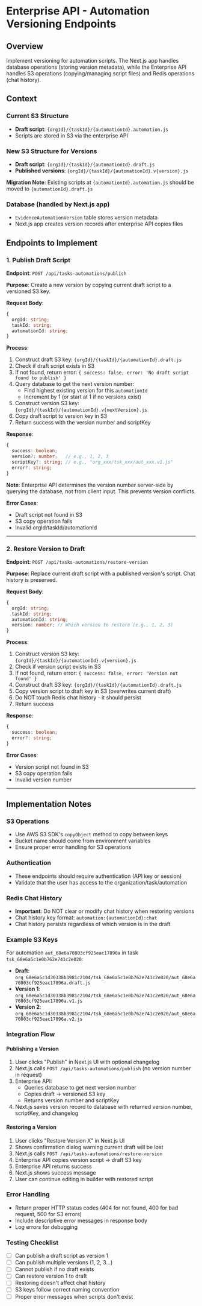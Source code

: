 # Enterprise API - Automation Versioning Endpoints

## Overview

Implement versioning for automation scripts. The Next.js app handles database operations (storing version metadata), while the Enterprise API handles S3 operations (copying/managing script files) and Redis operations (chat history).

## Context

### Current S3 Structure

- **Draft script**: `{orgId}/{taskId}/{automationId}.automation.js`
- Scripts are stored in S3 via the enterprise API

### New S3 Structure for Versions

- **Draft script**: `{orgId}/{taskId}/{automationId}.draft.js`
- **Published versions**: `{orgId}/{taskId}/{automationId}.v{version}.js`

**Migration Note**: Existing scripts at `{automationId}.automation.js` should be moved to `{automationId}.draft.js`

### Database (handled by Next.js app)

- `EvidenceAutomationVersion` table stores version metadata
- Next.js app creates version records after enterprise API copies files

## Endpoints to Implement

### 1. Publish Draft Script

**Endpoint**: `POST /api/tasks-automations/publish`

**Purpose**: Create a new version by copying current draft script to a versioned S3 key.

**Request Body**:

```typescript
{
  orgId: string;
  taskId: string;
  automationId: string;
}
```

**Process**:

1. Construct draft S3 key: `{orgId}/{taskId}/{automationId}.draft.js`
2. Check if draft script exists in S3
3. If not found, return error: `{ success: false, error: 'No draft script found to publish' }`
4. Query database to get the next version number:
   - Find highest existing version for this `automationId`
   - Increment by 1 (or start at 1 if no versions exist)
5. Construct version S3 key: `{orgId}/{taskId}/{automationId}.v{nextVersion}.js`
6. Copy draft script to version key in S3
7. Return success with the version number and scriptKey

**Response**:

```typescript
{
  success: boolean;
  version?: number;   // e.g., 1, 2, 3
  scriptKey?: string; // e.g., "org_xxx/tsk_xxx/aut_xxx.v1.js"
  error?: string;
}
```

**Note**: Enterprise API determines the version number server-side by querying the database, not from client input. This prevents version conflicts.

**Error Cases**:

- Draft script not found in S3
- S3 copy operation fails
- Invalid orgId/taskId/automationId

---

### 2. Restore Version to Draft

**Endpoint**: `POST /api/tasks-automations/restore-version`

**Purpose**: Replace current draft script with a published version's script. Chat history is preserved.

**Request Body**:

```typescript
{
  orgId: string;
  taskId: string;
  automationId: string;
  version: number; // Which version to restore (e.g., 1, 2, 3)
}
```

**Process**:

1. Construct version S3 key: `{orgId}/{taskId}/{automationId}.v{version}.js`
2. Check if version script exists in S3
3. If not found, return error: `{ success: false, error: 'Version not found' }`
4. Construct draft S3 key: `{orgId}/{taskId}/{automationId}.draft.js`
5. Copy version script to draft key in S3 (overwrites current draft)
6. Do NOT touch Redis chat history - it should persist
7. Return success

**Response**:

```typescript
{
  success: boolean;
  error?: string;
}
```

**Error Cases**:

- Version script not found in S3
- S3 copy operation fails
- Invalid version number

---

## Implementation Notes

### S3 Operations

- Use AWS S3 SDK's `copyObject` method to copy between keys
- Bucket name should come from environment variables
- Ensure proper error handling for S3 operations

### Authentication

- These endpoints should require authentication (API key or session)
- Validate that the user has access to the organization/task/automation

### Redis Chat History

- **Important**: Do NOT clear or modify chat history when restoring versions
- Chat history key format: `automation:{automationId}:chat`
- Chat history persists regardless of which version is in the draft

### Example S3 Keys

For automation `aut_68e6a70803cf925eac17896a` in task `tsk_68e6a5c1e0b762e741c2e020`:

- **Draft**: `org_68e6a5c1d30338b3981c2104/tsk_68e6a5c1e0b762e741c2e020/aut_68e6a70803cf925eac17896a.draft.js`
- **Version 1**: `org_68e6a5c1d30338b3981c2104/tsk_68e6a5c1e0b762e741c2e020/aut_68e6a70803cf925eac17896a.v1.js`
- **Version 2**: `org_68e6a5c1d30338b3981c2104/tsk_68e6a5c1e0b762e741c2e020/aut_68e6a70803cf925eac17896a.v2.js`

### Integration Flow

#### Publishing a Version

1. User clicks "Publish" in Next.js UI with optional changelog
2. Next.js calls `POST /api/tasks-automations/publish` (no version number in request)
3. Enterprise API:
   - Queries database to get next version number
   - Copies draft → versioned S3 key
   - Returns version number and scriptKey
4. Next.js saves version record to database with returned version number, scriptKey, and changelog

#### Restoring a Version

1. User clicks "Restore Version X" in Next.js UI
2. Shows confirmation dialog warning current draft will be lost
3. Next.js calls `POST /api/tasks-automations/restore-version`
4. Enterprise API copies version script → draft S3 key
5. Enterprise API returns success
6. Next.js shows success message
7. User can continue editing in builder with restored script

### Error Handling

- Return proper HTTP status codes (404 for not found, 400 for bad request, 500 for S3 errors)
- Include descriptive error messages in response body
- Log errors for debugging

### Testing Checklist

- [ ] Can publish a draft script as version 1
- [ ] Can publish multiple versions (1, 2, 3...)
- [ ] Cannot publish if no draft exists
- [ ] Can restore version 1 to draft
- [ ] Restoring doesn't affect chat history
- [ ] S3 keys follow correct naming convention
- [ ] Proper error messages when scripts don't exist

